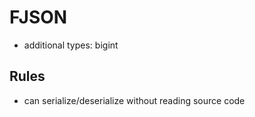 # FJSON

- additional types: bigint

## Rules

- can serialize/deserialize without reading source code
